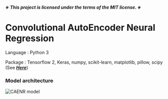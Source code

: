 ***※ This project is licensed under the terms of the MIT license. ※***

# Convolutional AutoEncoder Neural Regression

Language : Python 3

Package : Tensorflow 2, Keras, numpy, scikit-learn, matplotlib, pillow, scipy (See [***Here***](https://github.com/WondooSeo/Convolutional_AutoEncoder_Neural_Regression/blob/main/package_requirements.txt))

### Model architecture

![CAENR model](https://user-images.githubusercontent.com/62936579/162565104-35e2150e-1f3e-4847-9887-25f84171988c.png)

